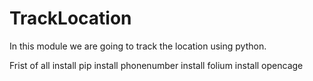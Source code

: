 # TrackLocation
 In this module we are going to track the location using python.

Frist of all
install pip
install phonenumber
install folium
install opencage
